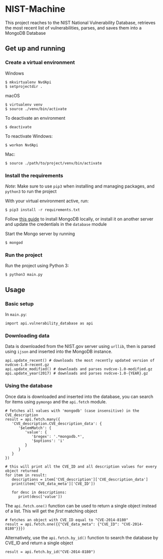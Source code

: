 # NIST-Machine

This project reaches to the NIST National Vulnerability Database, retrieves the most recent list of vulnerabilities, parses, and saves them into a MongoDB Database

## Get up and running
### Create a virtual environment

Windows
```
$ mkvirtualenv NvdApi
$ setprojectdir .
```

macOS
```
$ virtualenv venv
$ source ./venv/bin/activate
```

To deactivate an environment
```
$ deactivate
```

To reactivate
Windows:
```
$ workon NvdApi
```
Mac:
```
$ source ./path/to/project/venv/bin/activate
```

### Install the requirements
*Note*: Make sure to use ```pip3``` when installing and managing packages, and ```python3``` to run the project

With your virtual environment active, run:
```
$ pip3 install -r requirements.txt
```

Follow [this guide](https://docs.mongodb.com/master/administration/install-community/) to install MongoDB locally, or install it on another server and update the credentials in the ```database``` module

Start the Mongo server by running
```
$ mongod
```

### Run the project
Run the project using Python 3:
```
$ python3 main.py
```

## Usage

### Basic setup
In ```main.py```:
```
import api.vulnerability_database as api
```

### Downloading data
Data is downloaded from the NIST.gov server using ```urllib```, then is parsed using ```ijson``` and inserted into the MongoDB instance.
```
api.update_recent() # downloads the most recently updated version of nvdcve-1.0-recent.gz
api.update_modified() # downloads and parses nvdcve-1.0-modified.gz
api.update_year(2017) # downloads and parses nvdcve-1.0-{YEAR}.gz
```

### Using the database
Once data is downloaded and inserted into the database, you can search for items using ```pymongo``` and the ```api.fetch``` module.
```
# fetches all values with 'mongodb' (case insensitive) in the CVE_description
result = api.fetch.many({
   'CVE_description.CVE_description_data': {
      '$elemMatch': {
         'value': {
            '$regex': '.*mongodb.*',
            '$options': 'i'
         }
      }
   }
})

# this will print all the CVE_ID and all description values for every object returned
for item in result:
   descriptions = item['CVE_description']['CVE_description_data']
   print(item['CVE_data_meta']['CVE_ID'])

   for desc in descriptions:
      print(desc['value'])
```

The ```api.fetch.one()``` function can be used to return a single object instead of a list. This will get the _first_ matching object
```
# fetches an object with CVE_ID equal to "CVE-2014-8180"
result = api.fetch.one({{"CVE_data_meta": {"CVE_ID": "CVE-2014-8180"}}})
```

Alternatively, use the ```api.fetch.by_id()``` function to search the database by CVE_ID and return a single object
```
result = api.fetch.by_id("CVE-2014-8180")
```
